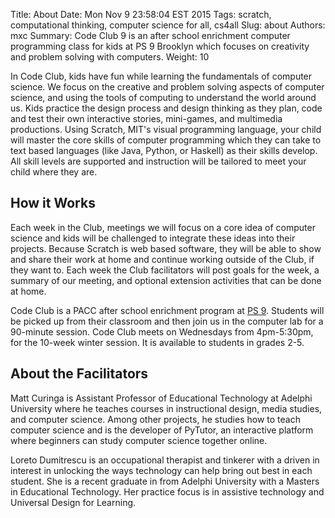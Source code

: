 Title: About
Date: Mon Nov  9 23:58:04 EST 2015
Tags: scratch, computational thinking, computer science for all, cs4all
Slug: about
Authors: mxc
Summary: Code Club 9 is an after school enrichment computer programming class for kids at PS 9 Brooklyn which focuses on creativity and problem solving with computers.
Weight: 10

In Code Club, kids have fun while learning the fundamentals of computer
science. We focus on the creative and problem solving aspects of
computer science, and using the tools of computing to understand the
world around us. Kids practice the design process and design thinking
as they plan, code and test their own interactive stories, mini-games,
and multimedia productions. Using Scratch, MIT's visual programming
language, your child will master the core skills of computer
programming which they can take to text based languages (like Java,
Python, or Haskell) as their skills develop. All skill levels are
supported and instruction will be tailored to meet your child where
they are.

How it Works
------------
Each week in the Club, meetings we will focus on a core idea of computer
science and kids will be challenged to integrate these ideas into their
projects. Because Scratch is web based software, they will be able to
show and share their work at home and continue working outside of the
Club, if they want to. Each week the Club facilitators will post goals
for the week, a summary of our meeting, and optional extension
activities that can be done at home.

Code Club is a PACC after school enrichment program at [PS 9](http://www.ps9brooklyn.org). Students
will be picked up from their classroom and then join us in the computer
lab for a 90-minute session. Code Club meets on Wednesdays from
4pm-5:30pm, for the 10-week winter session. It is available to students in grades 2-5.

About the Facilitators
----------------------
Matt Curinga is Assistant Professor of Educational Technology at
Adelphi University where he teaches courses in instructional design,
media studies, and computer science. Among other projects, he studies
how to teach computer science and is the developer of PyTutor, an
interactive platform where beginners can study computer science
together online.

Loreto Dumitrescu is an occupational therapist and tinkerer with a
driven in interest in unlocking the ways technology can help bring out
best in each student. She is a recent graduate in from Adelphi
University with a Masters in Educational Technology. Her practice focus
is in assistive technology and Universal Design for Learning.
